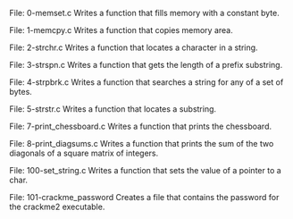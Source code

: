 File: 0-memset.c Writes a function that fills memory with a constant byte.

File: 1-memcpy.c Writes a function that copies memory area.

File: 2-strchr.c Writes a function that locates a character in a string.

File: 3-strspn.c Writes a function that gets the length of a prefix substring.

File: 4-strpbrk.c Writes a function that searches a string for any of a set of bytes.

File: 5-strstr.c Writes a function that locates a substring.

File: 7-print_chessboard.c Writes a function that prints the chessboard.

File: 8-print_diagsums.c Writes a function that prints the sum of the two diagonals of a square matrix of integers.

File: 100-set_string.c Writes a function that sets the value of a pointer to a char.

File: 101-crackme_password Creates a file that contains the password for the crackme2 executable.